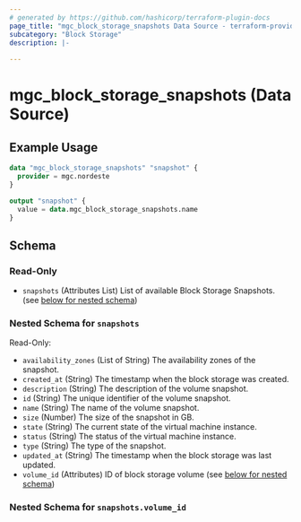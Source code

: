 ```yaml
---
# generated by https://github.com/hashicorp/terraform-plugin-docs
page_title: "mgc_block_storage_snapshots Data Source - terraform-provider-mgc"
subcategory: "Block Storage"
description: |-
  
---
```


# mgc_block_storage_snapshots (Data Source)



## Example Usage

```terraform
data "mgc_block_storage_snapshots" "snapshot" {
  provider = mgc.nordeste
}

output "snapshot" {
  value = data.mgc_block_storage_snapshots.name
}
```

<!-- schema generated by tfplugindocs -->
## Schema

### Read-Only

- `snapshots` (Attributes List) List of available Block Storage Snapshots. (see [below for nested schema](#nestedatt--snapshots))

<a id="nestedatt--snapshots"></a>
### Nested Schema for `snapshots`

Read-Only:

- `availability_zones` (List of String) The availability zones of the snapshot.
- `created_at` (String) The timestamp when the block storage was created.
- `description` (String) The description of the volume snapshot.
- `id` (String) The unique identifier of the volume snapshot.
- `name` (String) The name of the volume snapshot.
- `size` (Number) The size of the snapshot in GB.
- `state` (String) The current state of the virtual machine instance.
- `status` (String) The status of the virtual machine instance.
- `type` (String) The type of the snapshot.
- `updated_at` (String) The timestamp when the block storage was last updated.
- `volume_id` (Attributes) ID of block storage volume (see [below for nested schema](#nestedatt--snapshots--volume_id))

<a id="nestedatt--snapshots--volume_id"></a>
### Nested Schema for `snapshots.volume_id`
